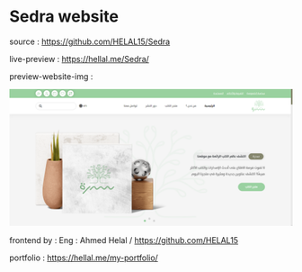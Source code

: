 # Sedra website

source : https://github.com/HELAL15/Sedra

live-preview : https://hellal.me/Sedra/

preview-website-img :

<img src='images/website.PNG'>

frontend by :
Eng : Ahmed Helal / https://github.com/HELAL15

portfolio : https://hellal.me/my-portfolio/
